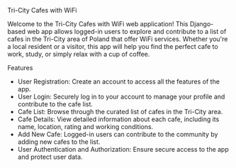 Tri-City Cafes with WiFi

Welcome to the Tri-City Cafes with WiFi web application! This Django-based web app allows logged-in users to explore and contribute to a list of cafes in the Tri-City area of Poland that offer WiFi services. Whether you're a local resident or a visitor, this app will help you find the perfect cafe to work, study, or simply relax with a cup of coffee.

Features
- User Registration: Create an account to access all the features of the app.
- User Login: Securely log in to your account to manage your profile and contribute to the cafe list.
- Cafe List: Browse through the curated list of cafes in the Tri-City area.
- Cafe Details: View detailed information about each cafe, including its name, location, rating and working conditions.
- Add New Cafe: Logged-in users can contribute to the community by adding new cafes to the list.
- User Authentication and Authorization: Ensure secure access to the app and protect user data.
